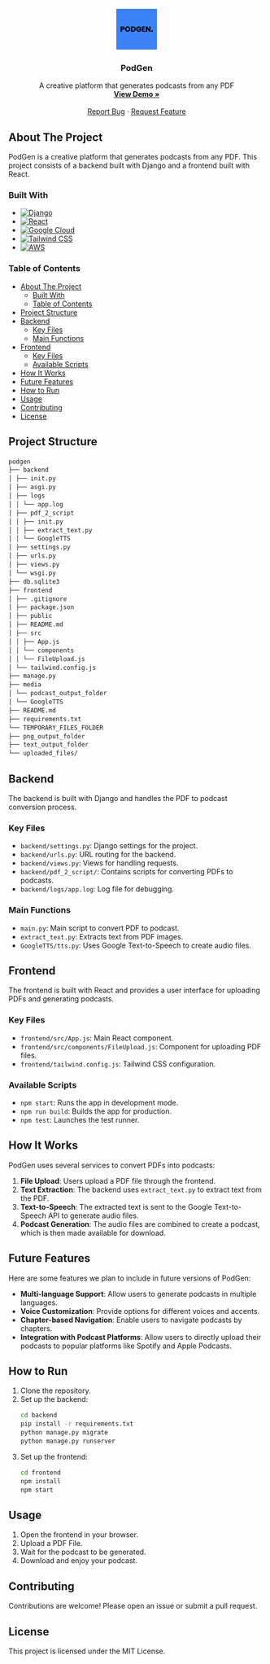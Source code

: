 <!-- PROJECT LOGO -->
<br />
<div align="center">
  <a href="https://github.com/scriptmaze/podgen">
    <img src="images/PODGEN.png" alt="Logo" width="80" height="80">
  </a>

<h3 align="center">PodGen</h3>

  <p align="center">
    A creative platform that generates podcasts from any PDF
    <br />
    <a href="https://github.com/scriptmaze/podgen"><strong>View Demo »</strong></a>
    <br />
    <br />
    <a href="https://github.com/scriptmaze/podgen/issues/new?labels=bug&template=bug-report---.md">Report Bug</a>
    ·
    <a href="https://github.com/scriptmaze/podgen/issues/new?labels=enhancement&template=feature-request---.md">Request Feature</a>
  </p>
</div>

## About The Project

PodGen is a creative platform that generates podcasts from any PDF. This project consists of a backend built with Django and a frontend built with React.

### Built With

* [![Django][Django]][Django-url]
* [![React][React.js]][React-url]
* [![Google Cloud][Google-cloud]][Google-cloud-url]
* [![Tailwind CSS][TailwindCSS]][TailwindCSS-url]
* [![AWS][AWS]][AWS-url]

[Django]: https://img.shields.io/badge/Django-092E20?style=for-the-badge&logo=django&logoColor=white
[Django-url]: https://www.djangoproject.com/
[React.js]: https://img.shields.io/badge/React-20232A?style=for-the-badge&logo=react&logoColor=61DAFB
[React-url]: https://reactjs.org/
[Google-cloud]: https://img.shields.io/badge/Google%20Cloud-4285F4?style=for-the-badge&logo=google-cloud&logoColor=white
[Google-cloud-url]: https://cloud.google.com/
[TailwindCSS]: https://img.shields.io/badge/Tailwind_CSS-38B2AC?style=for-the-badge&logo=tailwind-css&logoColor=white
[TailwindCSS-url]: https://tailwindcss.com/
[AWS]: https://img.shields.io/badge/AWS-232F3E?style=for-the-badge&logo=amazon-aws&logoColor=white
[AWS-url]: https://aws.amazon.com/

### Table of Contents

- [About The Project](#about-the-project)
  - [Built With](#built-with)
  - [Table of Contents](#table-of-contents)
- [Project Structure](#project-structure)
- [Backend](#backend)
  - [Key Files](#key-files)
  - [Main Functions](#main-functions)
- [Frontend](#frontend)
  - [Key Files](#key-files-1)
  - [Available Scripts](#available-scripts)
- [How It Works](#how-it-works)
- [Future Features](#future-features)
- [How to Run](#how-to-run)
- [Usage](#usage)
- [Contributing](#contributing)
- [License](#license)


## Project Structure
```bash
podgen
├── backend
│ ├── init.py
│ ├── asgi.py
│ ├── logs
│ │ └── app.log
│ ├── pdf_2_script
│ │ ├── init.py
│ │ ├── extract_text.py
│ │ └── GoogleTTS
│ ├── settings.py
│ ├── urls.py
│ ├── views.py
│ └── wsgi.py
├── db.sqlite3
├── frontend
│ ├── .gitignore
│ ├── package.json
│ ├── public
│ ├── README.md
│ ├── src
│ │ ├── App.js
│ │ └── components
│ │ └── FileUpload.js
│ └── tailwind.config.js
├── manage.py
├── media
│ └── podcast_output_folder
│ └── GoogleTTS
├── README.md
├── requirements.txt
└── TEMPORARY_FILES_FOLDER
├── png_output_folder
├── text_output_folder
└── uploaded_files/
```

## Backend

The backend is built with Django and handles the PDF to podcast conversion process.

### Key Files

- `backend/settings.py`: Django settings for the project.
- `backend/urls.py`: URL routing for the backend.
- `backend/views.py`: Views for handling requests.
- `backend/pdf_2_script/`: Contains scripts for converting PDFs to podcasts.
- `backend/logs/app.log`: Log file for debugging.

### Main Functions

- `main.py`: Main script to convert PDF to podcast.
- `extract_text.py`: Extracts text from PDF images.
- `GoogleTTS/tts.py`: Uses Google Text-to-Speech to create audio files.

## Frontend

The frontend is built with React and provides a user interface for uploading PDFs and generating podcasts.

### Key Files

- `frontend/src/App.js`: Main React component.
- `frontend/src/components/FileUpload.js`: Component for uploading PDF files.
- `frontend/tailwind.config.js`: Tailwind CSS configuration.

### Available Scripts

- `npm start`: Runs the app in development mode.
- `npm run build`: Builds the app for production.
- `npm test`: Launches the test runner.

## How It Works

PodGen uses several services to convert PDFs into podcasts:

1. **File Upload**: Users upload a PDF file through the frontend.
2. **Text Extraction**: The backend uses `extract_text.py` to extract text from the PDF.
3. **Text-to-Speech**: The extracted text is sent to the Google Text-to-Speech API to generate audio files.
4. **Podcast Generation**: The audio files are combined to create a podcast, which is then made available for download.

## Future Features

Here are some features we plan to include in future versions of PodGen:

- **Multi-language Support**: Allow users to generate podcasts in multiple languages.
- **Voice Customization**: Provide options for different voices and accents.
- **Chapter-based Navigation**: Enable users to navigate podcasts by chapters.
- **Integration with Podcast Platforms**: Allow users to directly upload their podcasts to popular platforms like Spotify and Apple Podcasts.

## How to Run

1. Clone the repository.
2. Set up the backend:
   ```sh
   cd backend
   pip install -r requirements.txt
   python manage.py migrate
   python manage.py runserver
3. Set up the frontend:
   ```sh
   cd frontend
   npm install
   npm start

## Usage

1. Open the frontend in your browser.
2. Upload a PDF File.
3. Wait for the podcast to be generated.
4. Download and enjoy your podcast.

## Contributing

Contributions are welcome! Please open an issue or submit a pull request.

## License

This project is licensed under the MIT License.
